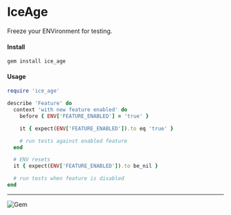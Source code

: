 IceAge
======

Freeze your ENVironment for testing.

#### Install
```gem install ice_age```


#### Usage
```ruby
require 'ice_age'

describe 'Feature' do
  context 'with new feature enabled' do
    before { ENV['FEATURE_ENABLED'] = 'true' }

    it { expect(ENV['FEATURE_ENABLED']).to eq 'true' }

    # run tests against enabled feature
  end

  # ENV resets
  it { expect(ENV['FEATURE_ENABLED']).to be_nil }

  # run tests when feature is disabled
end
```

----
![Gem](https://img.shields.io/gem/dt/ice_age?style=plastic)
